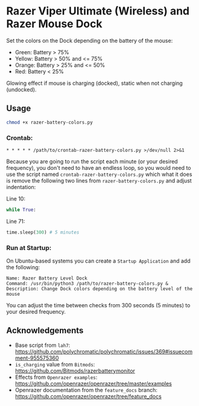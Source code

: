 # Razer Viper Ultimate (Wireless) and Razer Mouse Dock

Set the colors on the Dock depending on the battery of the mouse:

- Green: Battery > 75%
- Yellow: Battery > 50% and <= 75%
- Orange: Battery > 25% and <= 50%
- Red: Battery < 25%

Glowing effect if mouse is charging (docked), static when not charging (undocked).

## Usage

```bash
chmod +x razer-battery-colors.py
```

### Crontab:

```
* * * * * /path/to/crontab-razer-battery-colors.py >/dev/null 2>&1
```

Because you are going to run the script each minute (or your desired frequency), you don't need to have an endless loop, so you would need to use the script named `crontab-razer-battery-colors.py` which what it does is remove the following two lines from `razer-battery-colors.py` and adjust indentation:

Line 10:
```python
while True:
```

Line 71:
```python
time.sleep(300) # 5 minutes
```

### Run at Startup:

On Ubuntu-based systems you can create a `Startup Application` and add the following:

```
Name: Razer Battery Level Dock
Command: /usr/bin/python3 /path/to/razer-battery-colors.py &
Description: Change Dock colors depending on the battery level of the mouse
```

You can adjust the time between checks from 300 seconds (5 minutes) to your desired frequency.

## Acknowledgements

- Base script from `lah7`: https://github.com/polychromatic/polychromatic/issues/369#issuecomment-955575360
- `is_charging` value from `Bitmods`: https://github.com/Bitmods/razerbatterymonitor
- Effects from `Openrazer examples`: https://github.com/openrazer/openrazer/tree/master/examples
- Openrazer documentation from the `feature_docs` branch: https://github.com/openrazer/openrazer/tree/feature_docs